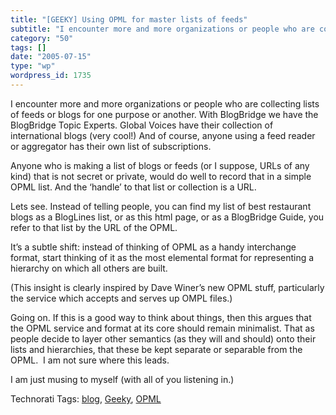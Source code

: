 ```yaml
---
title: "[GEEKY] Using OPML for master lists of feeds"
subtitle: "I encounter more and more organizations or people who are collecting lists of feeds or blogs for one..."
category: "50"
tags: []
date: "2005-07-15"
type: "wp"
wordpress_id: 1735
---
```

I encounter more and more organizations or people who are collecting lists of feeds or blogs for one purpose or another. With BlogBridge we have the BlogBridge Topic Experts. Global Voices have their collection of international blogs (very cool!) And of course, anyone using a feed reader or aggregator has their own list of subscriptions.  

Anyone who is making a list of blogs or feeds (or I suppose, URLs of any kind) that is not secret or private, would do well to record that in a simple OPML list. And the ‘handle’ to that list or collection is a URL.  

Lets see. Instead of telling people, you can find my list of best restaurant blogs as a BlogLines list, or as this html page, or as a BlogBridge Guide, you refer to that list by the URL of the OPML.  

It’s a subtle shift: instead of thinking of OPML as a handy interchange format, start thinking of it as the most elemental format for representing a hierarchy on which all others are built. 

(This insight is clearly inspired by Dave Winer’s new OPML stuff, particularly the service which accepts and serves up OMPL files.)

Going on. If this is a good way to think about things, then this argues that the OPML service and format at its core should remain minimalist. That as people decide to layer other semantics (as they will and should) onto their lists and hierarchies, that these be kept separate or separable from the OPML.  I am not sure where this leads. 

I am just musing to myself (with all of you listening in.)

Technorati Tags: [blog](http://technorati.com/tag/blog), [Geeky](http://technorati.com/tag/Geeky), [OPML](http://technorati.com/tag/OPML)